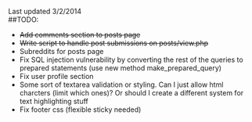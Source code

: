 Last updated 3/2/2014 <br/>
##TODO: 
- ~~Add comments section to posts page~~
- ~~Write script to handle post submissions on posts/view.php~~
- Subreddits for posts page
- Fix SQL injection vulnerability by converting the rest of the queries to prepared statements (use new method make_prepared_query)
- Fix user profile section
- Some sort of textarea validation or styling. Can I just allow html charcters (limit which ones)? Or should I create a different system for text highlighting stuff
- Fix footer css (flexible sticky needed)